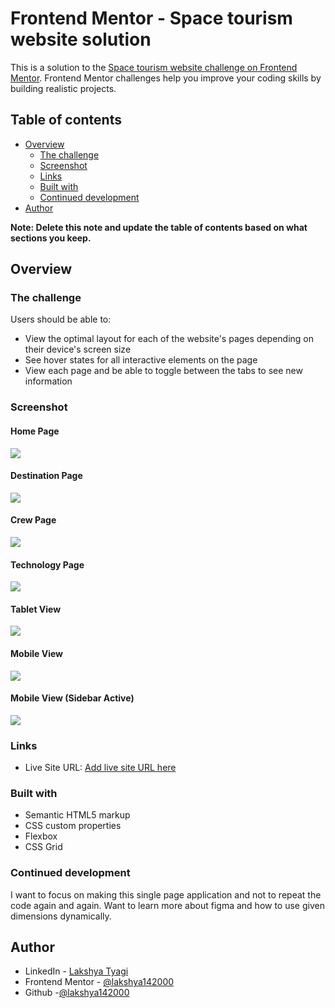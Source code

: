 # Frontend Mentor - Space tourism website solution

This is a solution to the [Space tourism website challenge on Frontend Mentor](https://www.frontendmentor.io/challenges/space-tourism-multipage-website-gRWj1URZ3). Frontend Mentor challenges help you improve your coding skills by building realistic projects. 

## Table of contents

- [Overview](#overview)
  - [The challenge](#the-challenge)
  - [Screenshot](#screenshot)
  - [Links](#links)
  - [Built with](#built-with)
  - [Continued development](#continued-development)
- [Author](#author)


**Note: Delete this note and update the table of contents based on what sections you keep.**

## Overview

### The challenge

Users should be able to:

- View the optimal layout for each of the website's pages depending on their device's screen size
- See hover states for all interactive elements on the page
- View each page and be able to toggle between the tabs to see new information

### Screenshot
#### Home Page
![](starter-code/assets/screenshots/screencapture-127-0-0-1-5500-starter-code-2025-07-27-19_32_36.png)
#### Destination Page
![](starter-code/assets/screenshots/screencapture-127-0-0-1-5500-starter-code-destination-moon-html-2025-07-27-19_33_12.png)
#### Crew Page
![](starter-code/assets/screenshots/screencapture-127-0-0-1-5500-starter-code-crew-commander-html-2025-07-27-19_33_30.png)
#### Technology Page
![](starter-code/assets/screenshots/screencapture-127-0-0-1-5500-starter-code-technology-vehicle-html-2025-07-27-19_34_02.png)
#### Tablet View
![](starter-code/assets/screenshots/screencapture-127-0-0-1-5500-starter-code-index-html-2025-07-27-19_35_25.png)
#### Mobile View
![](starter-code/assets/screenshots/screencapture-127-0-0-1-5500-starter-code-index-html-2025-07-27-19_36_10.png)
#### Mobile View (Sidebar Active)
![](starter-code/assets/screenshots/screencapture-127-0-0-1-5500-starter-code-index-html-2025-07-27-19_35_51.png)

### Links

- Live Site URL: [Add live site URL here](https://space-tourism-website-main-l8yn.vercel.app/)


### Built with

- Semantic HTML5 markup
- CSS custom properties
- Flexbox
- CSS Grid

### Continued development

I want to focus on making this single page application and not to repeat the code again and again.
Want to learn more about figma and how to use given dimensions dynamically.


## Author

- LinkedIn - [Lakshya Tyagi](https://www.linkedin.com/in/lakshya-tyagi-50341517b/)
- Frontend Mentor - [@lakshya142000](https://www.frontendmentor.io/profile/lakshya142000)
- Github -[@lakshya142000](https://github.com/lakshya142000)


